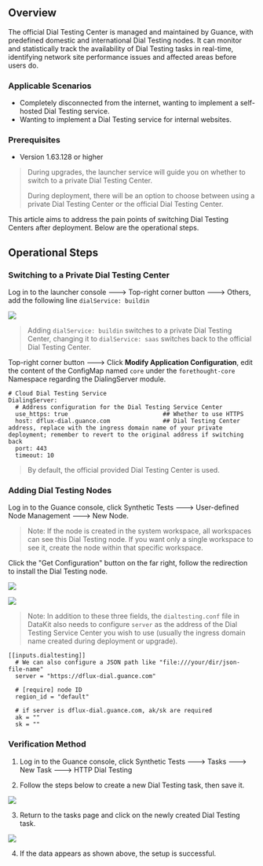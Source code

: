 ## Overview

The official Dial Testing Center is managed and maintained by Guance, with predefined domestic and international Dial Testing nodes. It can monitor and statistically track the availability of Dial Testing tasks in real-time, identifying network site performance issues and affected areas before users do.

### Applicable Scenarios

- Completely disconnected from the internet, wanting to implement a self-hosted Dial Testing service.
- Wanting to implement a Dial Testing service for internal websites.

### Prerequisites

- Version 1.63.128 or higher

> During upgrades, the launcher service will guide you on whether to switch to a private Dial Testing Center.
>
> During deployment, there will be an option to choose between using a private Dial Testing Center or the official Dial Testing Center.

This article aims to address the pain points of switching Dial Testing Centers after deployment. Below are the operational steps.

## Operational Steps

### Switching to a Private Dial Testing Center

Log in to the launcher console ---> Top-right corner button ---> Others, add the following line `dialService: buildin`

![](img/change-boce-center_1.png)

> Adding `dialService: buildin` switches to a private Dial Testing Center, changing it to `dialService: saas` switches back to the official Dial Testing Center.

Top-right corner button ---> Click **Modify Application Configuration**, edit the content of the ConfigMap named `core` under the `forethought-core` Namespace regarding the DialingServer module.

```shell
# Cloud Dial Testing Service
DialingServer:
  # Address configuration for the Dial Testing Service Center
  use_https: true                           ## Whether to use HTTPS
  host: dflux-dial.guance.com               ## Dial Testing Center address, replace with the ingress domain name of your private deployment; remember to revert to the original address if switching back
  port: 443
  timeout: 10
```

> By default, the official provided Dial Testing Center is used.

### Adding Dial Testing Nodes

Log in to the Guance console, click Synthetic Tests ---> User-defined Node Management ---> New Node.

> Note: If the node is created in the system workspace, all workspaces can see this Dial Testing node. If you want only a single workspace to see it, create the node within that specific workspace.

Click the "Get Configuration" button on the far right, follow the redirection to install the Dial Testing node.

![](img/change-boce-center_2.png)

![](img/change-boce-center_3.png)

> Note: In addition to these three fields, the `dialtesting.conf` file in DataKit also needs to configure `server` as the address of the Dial Testing Service Center you wish to use (usually the ingress domain name created during deployment or upgrade).

```shell
[[inputs.dialtesting]]
  # We can also configure a JSON path like "file:///your/dir/json-file-name"
  server = "https://dflux-dial.guance.com"

  # [require] node ID
  region_id = "default"

  # if server is dflux-dial.guance.com, ak/sk are required
  ak = ""
  sk = ""
```

### Verification Method

1. Log in to the Guance console, click Synthetic Tests ---> Tasks ---> New Task ---> HTTP Dial Testing

2. Follow the steps below to create a new Dial Testing task, then save it.

![](img/change-boce-center_4.png)

3. Return to the tasks page and click on the newly created Dial Testing task.

![](img/change-boce-center_5.png)

4. If the data appears as shown above, the setup is successful.